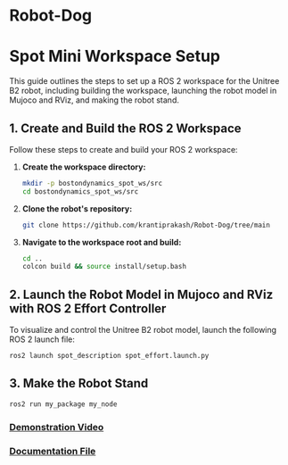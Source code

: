 # Robot-Dog
# Spot Mini Workspace Setup

This guide outlines the steps to set up a ROS 2 workspace for the Unitree B2 robot, including building the workspace, launching the robot model in Mujoco and RViz, and making the robot stand.

## 1. Create and Build the ROS 2 Workspace

Follow these steps to create and build your ROS 2 workspace:

1.  **Create the workspace directory:**

    ```bash
    mkdir -p bostondynamics_spot_ws/src
    cd bostondynamics_spot_ws/src
    ```

2.  **Clone the robot's repository:**

    ```bash
    git clone https://github.com/krantiprakash/Robot-Dog/tree/main
    ```



3.  **Navigate to the workspace root and build:**

    ```bash
    cd ..
    colcon build && source install/setup.bash
    ```

## 2. Launch the Robot Model in Mujoco and RViz with ROS 2 Effort Controller

To visualize and control the Unitree B2 robot model, launch the following ROS 2 launch file:

```bash
ros2 launch spot_description spot_effort.launch.py
 ```

## 3. Make the Robot Stand
```bash
ros2 run my_package my_node
```


### [Demonstration Video](https://youtu.be/bBCZpLf8pjU)

### [Documentation File](https://drive.google.com/file/d/1f-2_3iCpwe2D4ktlGrKjPAVEsN041Xwp/view?usp=sharing) 
